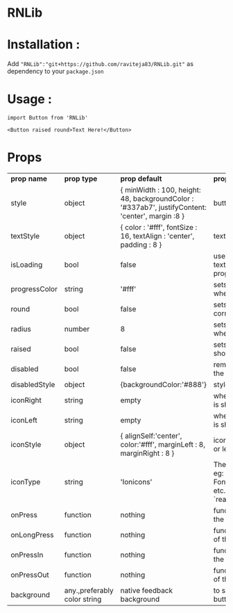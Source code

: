 # RNLib

# Installation : 

 Add `"RNLib":"git+https://github.com/raviteja83/RNLib.git"`  as dependency to your `package.json`
 
# Usage :
 `import Button from 'RNLib'`
 
 `<Button raised round>Text Here!</Button>`
# Props
   <Table>
   <tr>
   <td><b>prop name</b></td>
   <td><b>prop type</b></td>
   <td><b>prop default</b></td>
   <td><b>prop description</b></td>
   </tr>
   <tr>
     <td>style</td>
     <td>object</td>
     <td>{
    minWidth : 100,
    height: 48,
    backgroundColor  : '#337ab7',
    justifyContent: 'center',
    margin :8
    }</td>
     <td>button style properties</td>
    </tr> 
    <tr>
    <td>textStyle</td>
    <td>object</td>
    <td>{
    color : '#fff',
    fontSize : 16,
    textAlign : 'center',
    padding : 8
    }</td>
    <td>text style properties</td>
    </tr>
    <tr>
    <td>isLoading</td>
    <td>bool</td>
    <td>false</td>
    <td>used to toggle progress and text.setting this to true shows progress</td>
    </tr>
    <tr>
    <td>progressColor</td>
    <td>string</td>
    <td>'#fff'</td>
    <td>sets the color of progress bar when shown</td>
    </tr>
    <tr>
    <td>round</td>
    <td>bool</td>
    <td>false</td>
    <td>sets the button with rounded corners.default radius 8</td>
    </tr>
     <tr>
    <td>radius</td>
    <td>number</td>
    <td>8</td>
    <td>sets the radius of the button when round is set to true</td>
    </tr>
    <tr>
    <td>raised</td>
    <td>bool</td>
    <td>false</td>
    <td>sets elevation to the button to show as a raised button</td>
    </tr>
    <tr>
    <td>disabled</td>
    <td>bool</td>
    <td>false</td>
    <td>removes touch events and sets the background to '#888'</td>
    </tr>
     <tr>
    <td>disabledStyle</td>
    <td>object</td>
    <td>{backgroundColor:'#888'}</td>
    <td>style the button when disabled</td>
    </tr>
     <tr>
    <td>iconRight</td>
    <td>string</td>
    <td>empty</td>
    <td>when set to a valid icon name,it is shown to the right of the text</td>
    </tr>
     <tr>
    <td>iconLeft</td>
    <td>string</td>
    <td>empty</td>
    <td>when set to a valid icon name,it is shown to the left of the text</td>
    </tr>
    <tr>
    <td>iconStyle</td>
    <td>object</td>
    <td>{
    alignSelf:'center',
    color:'#fff',
    marginLeft : 8,
    marginRight : 8
    }</td>
    <td>icon style properties when right or left icon is shown</td>
    </tr>
     <tr>
    <td>iconType</td>
    <td>string</td>
    <td>'Ionicons'</td>
    <td>The font of the icon to be used eg: FontAwesome,Ionicons,EvilIcons etc.all icons supported by `react-native-vector-icons`</td>
    </tr>
     <tr>
    <td>onPress</td>
    <td>function</td>
    <td>nothing</td>
    <td>function callback on press of the button</td>
    </tr>
     <tr>
    <td>onLongPress</td>
    <td>function</td>
    <td>nothing</td>
    <td>function callback on long press of the button</td>
    </tr>
     <tr>
    <td>onPressIn</td>
    <td>function</td>
    <td>nothing</td>
    <td>function callback on press in of the button</td>
    </tr>
     <tr>
    <td>onPressOut</td>
    <td>function</td>
    <td>nothing</td>
    <td>function callback on press out of the button</td>
    </tr>
     <tr>
    <td>background</td>
    <td>any.,preferably color string</td>
    <td>native feedback background</td>
    <td>to set the background of the button</td>
    </tr>
    </Table>
